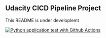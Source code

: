 ## Udacity CICD Pipeline Project

This README is under developlemt

[![Python application test with Github Actions](https://github.com/konradsemsch/udacity-2021-building-cicd-pipeline-project/actions/workflows/pythonapp.yml/badge.svg)](https://github.com/konradsemsch/udacity-2021-building-cicd-pipeline-project/actions/workflows/pythonapp.yml)
